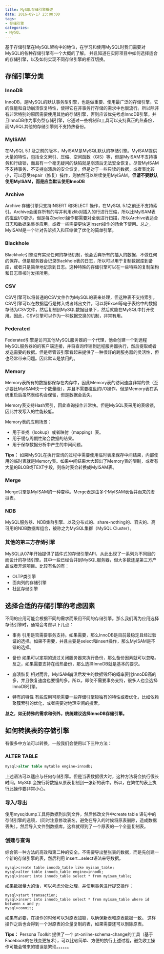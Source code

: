 ```yaml
---
title: MySQL存储引擎概述
date: 2016-09-17 23:00:00
tags:
- 存储引擎
categories:
- MySQL
---
```


基于存储引擎在MySQL架构中的地位，在学习和使用MySQL时我们需要对MySQL的各种存储引擎有一个大概的了解。
并且知道在实际项目中如何选择适合的存储引擎，以及如何实现不同存储引擎的相互切换。

<!-- more -->

## 存储引擎分类

### InnoDB
InnoDB，是MySQL的默认事务型引擎，也是做重要、使用最广泛的存储引擎。它的性能和自动崩溃恢复特性，使得它在非事务行存储的需求中也很流行。所以除非有非常特别的原因需要使用其他的存储引擎，否则应该优先考虑InnoDB引擎。并且InnoDB作为事务型存储引擎，它通过一些机制和工具可以支持真正的热备份，而MySQL其他的存储引擎则不支持热备份。

### MyISAM
在MySQL 5.1 及之前的版本，MyISAM是MySQL默认的存储引擎。MyISAM提供大量的特性，包括全文索引、压缩、空间函数（GIS）等，但是MyISAM不支持事务和行级锁，而且有一个毫无疑问的缺陷就是崩溃后无法安全恢复。尽管MyISAM不支持事务、不支持崩溃后的安全恢复，但是对于一些只读的数据，或者表比较小，可以忍受repair（修复）操作，则依然可以继续使用MyISAM。**但请不要默认使用MyISAM，而是应当默认使用InnoDB**

### Archive
Archive 存储引擎只支持INSERT 和SELECT 操作，在MySQL 5.1之前还不支持索引。Archive会缓存所有的写并利用zlib对插入的行进行压缩，所以比MyISAM表的磁盘I/O更少。但是每次select操作都需要对全表进行扫描，所以Archive表适合日志和数据采集类应用，或者一些需要更快速insert操作的场合下使用。总之，MyISAM是一个针对告诉插入和压缩做了优化的简单引擎。

### Blackhole
Blackhole引擎没有实现任何的存储机制，他会丢弃所有的插入的数据，不做任何的保存。但是服务器会记录Blackhole表的日志，所以可以用于复制数据库到备库，或者只是简单地记录到日志。这种特殊的存储引擎可以在一些特殊的复制架构和日志审核时发挥所用。

### CSV
CSV引擎可以将普通的CSV文件作为MySQL的表来处理，但这种表不支持索引。CSV引擎可以在数据运行是拷入或者烤出文件。可以将Excel等电子表格中的数据存储为CSV文件，然后复制到MySQL数据目录下，然后就能在MySQL中打开使用。因此，CSV引擎可以作为一种数据交换的机制，非常有用。

### Federated
Federated引擎是访问其他MySQL服务器的一个代理，他会创建一个到远程MySQL服务器的的客户端连接，并将查询传输到远程服务器执行，然后提取或者发送需要的数据。但是尽管该引擎看起来提供了一种很好的跨服务器的灵活性，但也经常带来问题。因此默认是禁用的。

### Memory
Memory表所有的数据都保存在内存中，因此Memory表的访问速度非常的快（至少要比MyISAM快一个数量级），并且不需要磁盘的I/O操作。但是Memory表在系统重启后虽然表结构会保留，但是数据会丢失。

Memory表支持Hash索引，因此查询操作非常快。但是MySQL表采用的表级锁，因此并发写入的性能较低。

Memory表的应用场景：
- 用于查找（lookup）或者映射（mapping）表。
- 用于缓存周期性聚合数据的结果。
- 用于保存数据分析中产生的中间问题。

**Tips：**
如果MySQL在执行查询的过程中需要使用临时表来保存中间结果，内部使用的临时表就是Memory表。如果中间结果大大超出了Memory表的限制，或者有大量的BLOB或TEXT字段，则临时表会转换成MyISAM表。

### Merge
Merge引擎是MyISAM的一种变种。Merge表是由多个MyISAM表合并而来的虚拟表。

### NDB
MySQL服务器、NDB集群引擎、以及分布式的、share-nothing的、容灾的、高可用的NDB数据库组合，被称之为MySQL集群（MySQL Cluster）。

### 其他的第三方存储引擎
MySQL从07年开始提供了插件式的存储引擎API，从此出现了一系列为不同目的而设计的存储引擎。其中一些已经合并到MySQL服务器，但大多数还是第三方产品或者开源项目。比较有名的有：
- OLTP类引擎
- 面向列的存储引擎
- 社区存储引擎

## 选择合适的存储引擎的考虑因素

不同的应用可能会根据不同的需求而采用不同的存储引擎。那么我们再为应用选择存储引擎时，通常会考虑以下几点：
- 事务
引用是否需要事务支持。如果需要，那么InnoDB是目前最稳定且经过验证的选择。如果不需要，并且主要是select和insert操作，那么MyISAM是不错的选择。

- 备份
如果可以定期的通过关闭服务器来执行备份，那么备份因素就可以忽略。反之，如果需要支持在线热备份，那么选择InnoDB就是基本的要求。

- 崩溃恢复
相对而言，MyISAM崩溃后发生的数据毁坏的概率要比InnoDB高的多，并且恢复速度也要慢的多。所以，即使不需要事务支持，很多人也会选择InnoDB引擎。

- 特有的特性
有些应用可能需要一些存储引擎锁独有的特性或者优化，比如依赖聚簇索引的优化，或者需要对地理空间的搜索。

**总之，如无特殊的需求和例外，统统建议选择InnoDB存储引擎。**

## 如何转换表的存储引擎
有很多中方法可以转换，一般我们会使用以下三种方法：
### ALTER TABLE
```sql
mysql>alter table mytable engine=innodb;
```
上述语法可以适应与任何存储引擎。但是当表数据很大时，这种方法将会执行很长时间。MySQL会按行将数据从原表复制到一张新的表中。所以，在繁忙的表上执行此操作要非常小心。

### 导入/导出
使用mysqldump工具将数据到出到文件，然后修改文件中create table 语句中的存储引擎的选项，（同时注意修改表名，避免在导入的时候将原表删除，造成数据丢失）。然后导入文件到数据库，这样就得到了一个原表的一个全量复制表。

### 创建与查询
综合第一种方法的高效和第二种的安全。不需要导出整张表的数据，而是先创建一个新的存储引擎的表，然后利用 insert...select语法来导数据。
```
mysql>create table innodb_table like myisam_table;
mysql>alter table innodb_table engine=innodb;
mysql>insert into innodb_table select * from myisam_table;
```
如果数据量大的话，可以考虑分批处理，并使用事务进行提交操作；
```
mysql>start transaction;
mysql>insert into innodb_table select * from myisam_table where id between x and y;
mysql>commit;
```
如果有必要，在操作的时候可以对原表加锁，以确保新表和原表数据一致。
这样操作之后也会得到一个对原表的全量复制的表，如果需要还可以删除原表。


**Tips：**
Persona Toolkit 提供了一个 pt-online-schema-change的工具（基于Facebook的在线变更技术），可以比较简单、方便的执行上述过程，避免收工操作可能会带来的错误是繁琐。。。。。。
